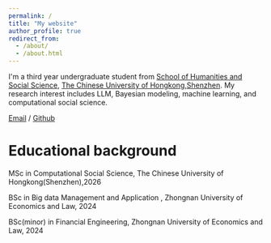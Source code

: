 ```yaml
---
permalink: /
title: "My website"
author_profile: true
redirect_from: 
  - /about/
  - /about.html
---
```


I'm a third year undergraduate student from [School of Humanities and Social Science]([https://hss.cuhk.edu.cn/]), [The Chinese University of Hongkong,Shenzhen](https://www.cuhksz.edu.cn/). My research interest includes LLM, Bayesian modeling, machine learning, and computational social science.


[Email](qiqiqiang@link.cuhk.edu.cn) / [Github](https://github.com/loofla)

Educational background
======
MSc in Computational Social Science, The Chinese University of Hongkong(Shenzhen),2026

BSc in Big data Management and Application , Zhongnan University of Economics and Law, 2024

BSc(minor) in Financial Engineering, Zhongnan University of Economics and Law, 2024
